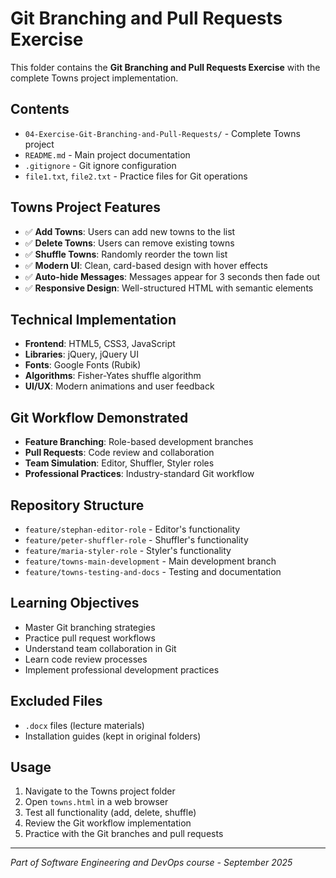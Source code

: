 # Git Branching and Pull Requests Exercise

This folder contains the **Git Branching and Pull Requests Exercise** with the complete Towns project implementation.

## Contents
- `04-Exercise-Git-Branching-and-Pull-Requests/` - Complete Towns project
- `README.md` - Main project documentation
- `.gitignore` - Git ignore configuration
- `file1.txt`, `file2.txt` - Practice files for Git operations

## Towns Project Features
- ✅ **Add Towns**: Users can add new towns to the list
- ✅ **Delete Towns**: Users can remove existing towns
- ✅ **Shuffle Towns**: Randomly reorder the town list
- ✅ **Modern UI**: Clean, card-based design with hover effects
- ✅ **Auto-hide Messages**: Messages appear for 3 seconds then fade out
- ✅ **Responsive Design**: Well-structured HTML with semantic elements

## Technical Implementation
- **Frontend**: HTML5, CSS3, JavaScript
- **Libraries**: jQuery, jQuery UI
- **Fonts**: Google Fonts (Rubik)
- **Algorithms**: Fisher-Yates shuffle algorithm
- **UI/UX**: Modern animations and user feedback

## Git Workflow Demonstrated
- **Feature Branching**: Role-based development branches
- **Pull Requests**: Code review and collaboration
- **Team Simulation**: Editor, Shuffler, Styler roles
- **Professional Practices**: Industry-standard Git workflow

## Repository Structure
- `feature/stephan-editor-role` - Editor's functionality
- `feature/peter-shuffler-role` - Shuffler's functionality
- `feature/maria-styler-role` - Styler's functionality
- `feature/towns-main-development` - Main development branch
- `feature/towns-testing-and-docs` - Testing and documentation

## Learning Objectives
- Master Git branching strategies
- Practice pull request workflows
- Understand team collaboration in Git
- Learn code review processes
- Implement professional development practices

## Excluded Files
- `.docx` files (lecture materials)
- Installation guides (kept in original folders)

## Usage
1. Navigate to the Towns project folder
2. Open `towns.html` in a web browser
3. Test all functionality (add, delete, shuffle)
4. Review the Git workflow implementation
5. Practice with the Git branches and pull requests

---
*Part of Software Engineering and DevOps course - September 2025*
